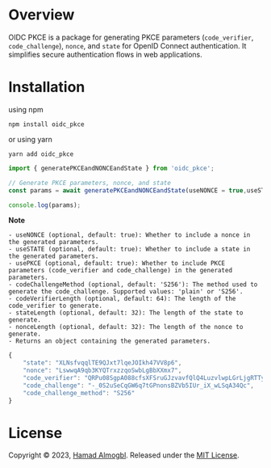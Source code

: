 # Overview


OIDC PKCE is a package for generating PKCE parameters (`code_verifier`, `code_challenge`), `nonce`, and `state` for OpenID Connect authentication. It simplifies secure authentication flows in web applications.

# Installation

using npm
```shell
npm install oidc_pkce
```

or using yarn

```shell
yarn add oidc_pkce
```

```javascript
import { generatePKCEandNONCEandState } from 'oidc_pkce';

// Generate PKCE parameters, nonce, and state
const params = await generatePKCEandNONCEandState(useNONCE = true,useSTATE = true, usePKCE = true, codeChallengeMethod='S256',codeVerifierLength=64,stateLength=32,nonceLength=32);

console.log(params);

```

**Note**

    - useNONCE (optional, default: true): Whether to include a nonce in the generated parameters.
    - useSTATE (optional, default: true): Whether to include a state in the generated parameters.
    - usePKCE (optional, default: true): Whether to include PKCE parameters (code_verifier and code_challenge) in the generated parameters.
    - codeChallengeMethod (optional, default: 'S256'): The method used to generate the code_challenge. Supported values: 'plain' or 'S256'.
    - codeVerifierLength (optional, default: 64): The length of the code_verifier to generate.
    - stateLength (optional, default: 32): The length of the state to generate.
    - nonceLength (optional, default: 32): The length of the nonce to generate.
    - Returns an object containing the generated parameters.

```js
{
    "state": "XLNsfvqqlTE9QJxt7lqeJOIkh47VV8p6",
    "nonce": "LswwqA9qb3KYQTrxzzqoSwbLgBbXXmx7",
    "code_verifier": "QRPu08SgpA088cfsXFSruGJzvavfQlQ4LuzvlwpLGrLjgRTTy5nzonga96VsDBJR",
    "code_challenge": "-_0S2uSeCqGW6q7tGPnonsBZVb5IUr_iX_wLSqA34Qc",
    "code_challenge_method": "S256"
}
```




# License
Copyright © 2023, [Hamad Almogbl](https://github.com/halmogbl).
Released under the [MIT License](LICENSE).
